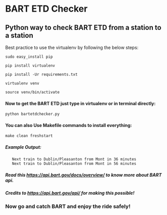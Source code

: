 # BART ETD Checker

## Python way to check BART ETD from a station to a station

Best practice to use the virtualenv by following the below steps:

`sudo easy_install pip`

`pip install virtualenv`

`pip install -Ur requirements.txt`

`virtualenv venv`

`source venv/bin/activate`

#### Now to get the BART ETD just type in virtualenv or in terminal directly:

`python bartetdchecker.py`

#### You can also Use Makefile commands to install everything:

`make clean freshstart`

##### Example Output:

```Next train to Dublin/Pleasanton from Mont in 16 minutes
   Next train to Dublin/Pleasanton from Mont in 36 minutes
   Next train to Dublin/Pleasanton from Mont in 56 minutes
```

##### Read this https://api.bart.gov/docs/overview/ to know more about BART api.

##### Credits to https://api.bart.gov/api/ for making this possible!

### Now go and catch BART and enjoy the ride safely!
